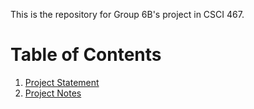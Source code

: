 This is the repository for Group 6B's project in CSCI 467.

# Table of Contents
1. [Project Statement](csci467ProjectStatement.md)
2. [Project Notes](csci467ProjectNotes.md)
